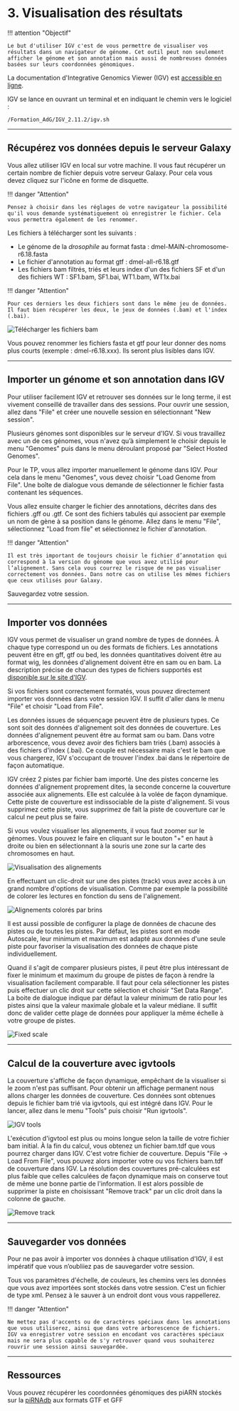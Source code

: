 # 3. Visualisation des résultats

!!! attention "Objectif"

	Le but d'utiliser IGV c'est de vous permettre de visualiser vos résultats dans un navigateur de génome. Cet outil peut non seulement afficher le génome et son annotation mais aussi de nombreuses données basées sur leurs coordonnées génomiques.
	
La documentation d'Integrative Genomics Viewer (IGV) est [accessible en ligne](https://software.broadinstitute.org/software/igv/).

IGV se lance en ouvrant un terminal et en indiquant le chemin vers le logiciel :

`/Formation_AdG/IGV_2.11.2/igv.sh`


--------------------------------------------------------------------------------
## Récupérez vos données depuis le serveur Galaxy

Vous allez utiliser IGV en local sur votre machine. Il vous faut récupérer un certain nombre de fichier depuis votre serveur Galaxy. Pour cela vous devez cliquez sur l'icône en forme de disquette.

!!! danger "Attention"

	Pensez à choisir dans les réglages de votre navigateur la possibilité qu'il vous demande systématiquement où enregistrer le fichier. Cela vous permettra également de les renommer.


Les fichiers à télécharger sont les suivants :

- Le génome de la *drosophile* au format fasta : dmel-MAIN-chromosome-r6.18.fasta
- Le fichier d'annotation au format gtf : dmel-all-r6.18.gtf
- Les fichiers bam filtrés, triés et leurs index d'un des fichiers SF et d'un des fichiers WT : SF1.bam, SF1.bai, WT1.bam, WT1x.bai

!!! danger "Attention"

	Pour ces derniers les deux fichiers sont dans le même jeu de données. Il faut bien récupérer les deux, le jeux de données (.bam) et l'index (.bai).

![Télécharger les fichiers bam](img/igv/galaxy_download.png "Télécharger les fichiers bam")

Vous pouvez renommer les fichiers fasta et gtf pour leur donner des noms plus courts (exemple : dmel-r6.18.xxx). Ils seront plus lisibles dans IGV.


--------------------------------------------------------------------------------
## Importer un génome et son annotation dans IGV

Pour utiliser facilement IGV et retrouver ses données sur le long terme, il est vivement conseillé de travailler dans des sessions. Pour ouvrir une session, allez dans "File" et créer une nouvelle session en sélectionnant "New session".

Plusieurs génomes sont disponibles sur le serveur d'IGV. Si vous travaillez avec un de ces génomes, vous n'avez qu’à simplement le choisir depuis le menu "Genomes" puis dans le menu déroulant proposé par "Select Hosted Genomes".

Pour le TP, vous allez importer manuellement le génome dans IGV. Pour cela dans le menu "Genomes", vous devez choisir "Load Genome from File". Une boîte de dialogue vous demande de sélectionner le fichier fasta contenant les séquences.

Vous allez ensuite charger le fichier des annotations, décrites dans des fichiers .gff ou .gtf. Ce sont des fichiers tabulés qui associent par exemple un nom de gène à sa position dans le génome. Allez dans le menu "File", sélectionnez "Load from file" et sélectionnez le fichier d'annotation.

!!! danger "Attention"

	Il est très important de toujours choisir le fichier d’annotation qui correspond à la version du génome que vous avez utilisé pour l’alignement. Sans cela vous courrez le risque de ne pas visualiser correctement vos données. Dans notre cas on utilise les mêmes fichiers que ceux utilisés pour Galaxy.

Sauvegardez votre session.


--------------------------------------------------------------------------------
## Importer vos données

IGV vous permet de visualiser un grand nombre de types de données. À chaque type correspond un ou des formats de fichiers. Les annotations peuvent être en gff, gtf ou bed, les données quantitatives doivent être au format wig, les données d'alignement doivent être en sam ou en bam. La description précise de chacun des types de fichiers supportés est [disponible sur le site d'IGV](http://www.broadinstitute.org/software/igv/FileFormats).

Si vos fichiers sont correctement formatés, vous pouvez directement importer vos données dans votre session IGV. Il suffit d'aller dans le menu "File" et choisir "Load from File".

Les données issues de séquençage peuvent être de plusieurs types. Ce sont soit des données d'alignement soit des données de couverture. Les données d'alignement peuvent être au format sam ou bam. Dans votre arborescence, vous devez avoir des fichiers bam triés (.bam) associés à des fichiers d'index (.bai). Ce couple est nécessaire mais c'est le bam que vous chargerez, IGV s'occupant de trouver l'index .bai dans le répertoire de façon automatique.

IGV créez 2 pistes par fichier bam importé. Une des pistes concerne les données d'alignement proprement dites, la seconde concerne la couverture associée aux alignements. Elle est calculée à la volée de façon dynamique. Cette piste de couverture est indissociable de la piste d'alignement. Si vous supprimez cette piste, vous supprimez de fait la piste de couverture car le calcul ne peut plus se faire.

Si vous voulez visualiser les alignements, il vous faut zoomer sur le génomes. Vous pouvez le faire en cliquant sur le bouton "+" en haut à droite ou bien en sélectionnant à la souris une zone sur la carte des chromosomes en haut.

![Visualisation des alignements](img/igv/igv.png "Visualisation des alignements")

En effectuant un clic-droit sur une des pistes (track) vous avez accès à un grand nombre d'options de visualisation. Comme par exemple la possibilité de colorer les lectures en fonction du sens de l'alignement.

![Alignements colorés par brins](img/igv/color_alignment.png "Alignements colorés par brins")

Il est aussi possible de configurer la plage de données de chacune des pistes ou de toutes les pistes. Par défaut, les pistes sont en mode Autoscale, leur minimum et maximum est adapté aux données d'une seule piste pour favoriser la visualisation des données de chaque piste individuellement.

Quand il s'agit de comparer plusieurs pistes, il peut être plus intéressant de fixer le minimum et maximum du groupe de pistes de façon à rendre la visualisation facilement comparable. Il faut pour cela sélectionner les pistes puis effectuer un clic droit sur cette sélection et choisir "Set Data Range". La boite de dialogue indique par défaut la valeur minimum de ratio pour les pistes ainsi que la valeur maximale globale et la valeur médiane. Il suffit donc de valider cette plage de données pour appliquer la même échelle à votre groupe de pistes.

![Fixed scale](img/igv/igv_fixedscale.png "Fixed scale")


--------------------------------------------------------------------------------
## Calcul de la couverture avec igvtools

La couverture s'affiche de façon dynamique, empêchant de la visualiser si le zoom n'est pas suffisant. Pour obtenir un affichage permanent nous allons charger les données de couverture. Ces données sont obtenues depuis le fichier bam trié via igvtools, qui est intégré dans IGV. Pour le lancer, allez dans le menu "Tools" puis choisir "Run igvtools".

![IGV tools](img/igv/igv_tools.png "IGV tools")

L'exécution d'igvtool est plus ou moins longue selon la taille de votre fichier bam initial. À la fin du calcul, vous obtenez un fichier bam.tdf que vous pourrez charger dans IGV. C'est votre fichier de couverture. Depuis "File -> Load From File", vous pouvez alors importer votre ou vos fichiers bam.tdf de couverture dans IGV.
La résolution des couvertures pré-calculées est plus faible que celles calculées de façon dynamique mais on conserve tout de même une bonne partie de l'information. Il est alors possible de supprimer la piste en choisissant "Remove track" par un clic droit dans la colonne de gauche.

![Remove track](img/igv/igv_coverage.png "Remove track")


--------------------------------------------------------------------------------
## Sauvegarder vos données

Pour ne pas avoir à importer vos données à chaque utilisation d'IGV, il est impératif que vous n’oubliiez pas de sauvegarder votre session.

Tous vos paramètres d'échelle, de couleurs, les chemins vers les données que vous avez importées sont stockés dans votre session. C'est un fichier de type xml. Pensez à le sauver à un endroit dont vous vous rappellerez.

!!! danger "Attention"

	Ne mettez pas d'accents ou de caractères spéciaux dans les annotations que vous utiliserez, ainsi que dans votre arborescence de fichiers. IGV va enregistrer votre session en encodant vos caractères spéciaux mais ne sera plus capable de s'y retrouver quand vous souhaiterez rouvrir une session ainsi sauvegardée. 

--------------------------------------------------------------------------------
## Ressources

Vous pouvez récupérer les coordonnées génomiques des piARN stockés sur la [piRNAdb](https://www.pirnadb.org/download/archive/gff_gtf) aux formats GTF et GFF

